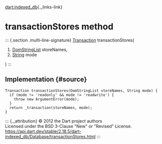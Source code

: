[dart:indexed\_db](../../dart-indexed_db/dart-indexed_db-library){._links-link}

transactionStores method
========================

::: {.section .multi-line-signature}
[Transaction](../transaction-class) transactionStores(

1.  [DomStringList](../../dart-html/domstringlist-class) storeNames,
2.  [String](../../dart-core/string-class) mode

)
:::

Implementation {#source}
--------------

``` {.language-dart data-language="dart"}
Transaction transactionStores(DomStringList storeNames, String mode) {
  if (mode != 'readonly' && mode != 'readwrite') {
    throw new ArgumentError(mode);
  }
  return _transaction(storeNames, mode);
}
```

::: {._attribution}
© 2012 the Dart project authors\
Licensed under the BSD 3-Clause \"New\" or \"Revised\" License.\
<https://api.dart.dev/stable/2.18.5/dart-indexed_db/Database/transactionStores.html>
:::

